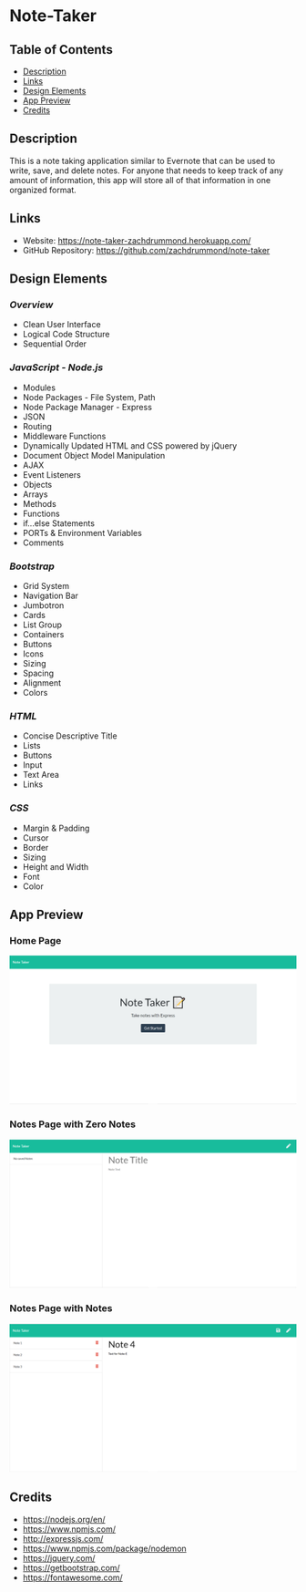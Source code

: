 # Note-Taker

## Table of Contents
* [Description](#Description)
* [Links](#Links)
* [Design Elements](#Design-Elements)
* [App Preview](#App-Preview)
* [Credits](#Credits)

## Description
This is a note taking application similar to Evernote that can be used to write, save, and delete notes. For anyone that needs to keep track of any amount of information, this app will store all of that information in one organized format.

## Links
* Website: https://note-taker-zachdrummond.herokuapp.com/
* GitHub Repository: https://github.com/zachdrummond/note-taker

## Design Elements
### *Overview*
* Clean User Interface
* Logical Code Structure
* Sequential Order

### *JavaScript - Node.js*
* Modules
* Node Packages - File System, Path
* Node Package Manager - Express
* JSON
* Routing
* Middleware Functions
* Dynamically Updated HTML and CSS powered by jQuery
* Document Object Model Manipulation
* AJAX
* Event Listeners
* Objects
* Arrays
* Methods
* Functions
* if...else Statements
* PORTs & Environment Variables
* Comments

### *Bootstrap*
* Grid System
* Navigation Bar
* Jumbotron
* Cards
* List Group
* Containers
* Buttons
* Icons
* Sizing
* Spacing
* Alignment
* Colors

### *HTML*
* Concise Descriptive Title
* Lists
* Buttons
* Input
* Text Area
* Links

### *CSS*
* Margin & Padding
* Cursor
* Border
* Sizing
* Height and Width
* Font
* Color

## App Preview
### Home Page
![Home](./public/assets/images/note-taker.png)
### Notes Page with Zero Notes
![Zero Notes](./public/assets/images/no-notes.png)
### Notes Page with Notes
![Notes](./public/assets/images/notes.png)

## Credits
* https://nodejs.org/en/
* https://www.npmjs.com/
* http://expressjs.com/
* https://www.npmjs.com/package/nodemon
* https://jquery.com/
* https://getbootstrap.com/
* https://fontawesome.com/
